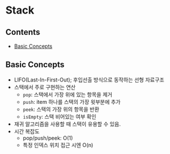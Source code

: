 # Stack

## Contents
- [Basic Concepts](#basic-concepts)

## Basic Concepts
- LIFO(Last-In-First-Out); 후입선출 방식으로 동작하는 선형 자료구조
- 스택에서 주로 구현하는 연산
  - `pop`: 스택에서 가장 위에 있는 항목을 제거
  - `push`: item 하나를 스택의 가장 윗부분에 추가
  - `peek`: 스택의 가장 위의 항목을 반환
  - `isEmpty`: 스택 비어있는 여부 확인
- 재귀 알고리즘을 사용할 때 스택이 유용할 수 있음.
- 시간 복잡도
  - pop/push/peek: O(1)
  - 특정 인덱스 위치 접근 시엔 O(n)